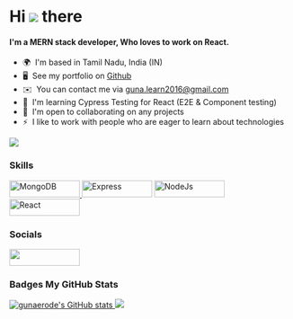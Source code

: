 # Hi ![](https://user-images.githubusercontent.com/18350557/176309783-0785949b-9127-417c-8b55-ab5a4333674e.gif) there

#### I'm a MERN stack developer, Who loves to work on React.

- 🌍  I'm based in Tamil Nadu, India (IN)
- 🖥️  See my portfolio on [Github](http://gunaerode.github.io/)
- ✉️  You can contact me via [guna.learn2016@gmail.com](mailto:guna.learn2016@gmail.com)
- 🧠  I'm learning Cypress Testing for React (E2E & Component testing)
- 🤝  I'm open to collaborating on any projects
- ⚡  I like to work with people who are eager to learn about technologies

<a href="https://www.github.com/gunaerode" target="_blank" rel="noreferrer">
    <img src="https://img.shields.io/github/followers/gunaerode?logo=github&style=for-the-badge&color=facc15&labelColor=ffffff" />
</a>

### Skills

<p align="left">
    <a href="https://www.mongodb.com/" target="_blank" rel="noreferrer"><img src="https://img.shields.io/badge/Code-MongoDB-informational?style=for-the-badge&logo=MongoDB&logoColor=white&color=479b3e" width="125" height="30" alt="MongoDB" />
    <a href="https://expressjs.com/" target="_blank" rel="noreferrer"><img src="https://img.shields.io/badge/Code-Express-informational?style=for-the-badge&logo=Express&logoColor=white&color=383838" width="125" height="30" alt="Express" /></a>
    <a href="https://reactjs.org/" target="_blank" rel="noreferrer"><img src="https://img.shields.io/badge/Code-Node-informational?style=for-the-badge&logo=NodeJs&logoColor=white&color=87bf00" width="125" height="30" alt="NodeJs" /></a>
    <a href="https://nodejs.org/en/" target="_blank" rel="noreferrer"><img src="https://img.shields.io/badge/Code-React-informational?style=for-the-badge&logo=React&logoColor=white&color=63d9f4" width="125" height="30" alt="React" /></a>
</p>

### Socials

<p align="left">
    <a href="https://www.github.com/gunaerode" target="_blank" rel="noreferrer">
        <img src="https://img.shields.io/badge/Code-Github-informational?style=for-the-badge&logo=Github&logoColor=white&color=444444" width="125" height="30" />
    </a>
</p>
    
### Badges <b>My GitHub Stats</b>

<a href="http://www.github.com/gunaerode">
    <img src="https://github-readme-stats.vercel.app/api?username=gunaerode&show_icons=true&hide=&count_private=true&title_color=ffffff&text_color=c9cacc&icon_color=4AB097&bg_color=1A2B34&hide_border=true&show_icons=true" alt="gunaerode's GitHub stats" />
</a>
<a href="http://www.github.com/gunaerode">
    <img
src="https://github-readme-streak-stats.herokuapp.com/?user=gunaerode&stroke=c9cacc&background=1A2B34&ring=c9cacc&fire=fff501&currStreakNum=4AB097&currStreakLabel=4AB097&sideNums=c9cacc&sideLabels=4AB097&dates=c9cacc&hide_border=true" />
</a>
